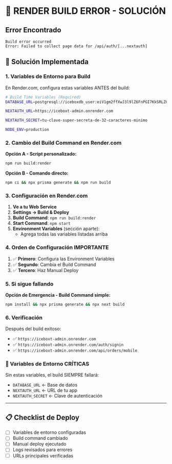 # 🚨 RENDER BUILD ERROR - SOLUCIÓN

## Error Encontrado
```
Build error occurred
Error: Failed to collect page data for /api/auth/[...nextauth]
```

## 🔧 Solución Implementada

### 1. Variables de Entorno para Build
En Render.com, configura estas variables ANTES del build:

```bash
# Build Time Variables (Required)
DATABASE_URL=postgresql://iceboxdb_user:eiV1gm2ffXwJ3l9lZ6FnPGI7KkSRLZOw@dpg-d3dc8n0dl3ps73bv3f50-a.oregon-postgres.render.com/icebox_db

NEXTAUTH_URL=https://iceboxt-admin.onrender.com

NEXTAUTH_SECRET=tu-clave-super-secreta-de-32-caracteres-minimo

NODE_ENV=production
```

### 2. Cambio del Build Command en Render.com

**Opción A - Script personalizado:**
```bash
npm run build:render
```

**Opción B - Comando directo:**
```bash
npm ci && npx prisma generate && npm run build
```

### 3. Configuración en Render.com

1. **Ve a tu Web Service**
2. **Settings → Build & Deploy**
3. **Build Command**: `npm run build:render`
4. **Start Command**: `npm start`
5. **Environment Variables** (sección aparte):
   - Agrega todas las variables listadas arriba

### 4. Orden de Configuración IMPORTANTE

1. ✅ **Primero**: Configura las Environment Variables
2. ✅ **Segundo**: Cambia el Build Command  
3. ✅ **Tercero**: Haz Manual Deploy

### 5. Si sigue fallando

**Opción de Emergencia - Build Command simple:**
```bash
npm install && npx prisma generate && npx next build
```

### 6. Verificación

Después del build exitoso:
- ✅ `https://iceboxt-admin.onrender.com`
- ✅ `https://iceboxt-admin.onrender.com/auth/signin`
- ✅ `https://iceboxt-admin.onrender.com/api/orders/mobile`

### 🚨 Variables de Entorno CRÍTICAS

Sin estas variables, el build SIEMPRE fallará:
- `DATABASE_URL` ← Base de datos
- `NEXTAUTH_URL` ← URL de tu app  
- `NEXTAUTH_SECRET` ← Clave de autenticación

---

## 📋 Checklist de Deploy

- [ ] Variables de entorno configuradas
- [ ] Build command cambiado
- [ ] Manual deploy ejecutado
- [ ] Logs revisados para errores
- [ ] URLs principales verificadas